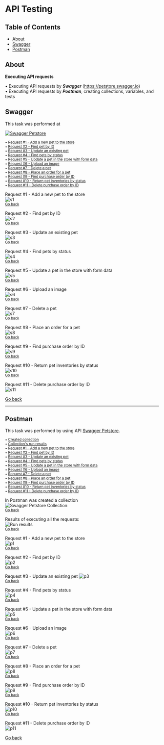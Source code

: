 # API Testing <a name="start"></a>

## Table of Contents

- [About](#about)
- [Swagger](#swagger)
- [Postman](#postman)


## About <a name = "about"></a>

**Executing API requests**  

• Executing API requests by ***Swagger*** (<https://petstore.swagger.io>)  
• Executing API requests by ***Postman***, creating collections, variables, and tests


## Swagger <a name = "swagger"></a>

This task was performed at   

[![Swagger Petstore](./Swagger/Swagger_petstore_header.png)](https://petstore.swagger.io)

<small>

• [Request #1 - Add a new pet to the store](#s1)  
• [Request #2 - Find pet by ID](#s2)  
• [Request #3 - Update an existing pet](#s3)  
• [Request #4 - Find pets by status](#s4)  
• [Request #5 - Update a pet in the store with form data](#s5)  
• [Request #6 - Upload an image](#s6)  
• [Request #7 - Delete a pet](#s7)  
• [Request #8 - Place an order for a pet](#s8)  
• [Request #9 - Find purchase order by ID](#s9)  
• [Request #10 - Return pet inventories by status](#s10)  
• [Request #11 - Delete purchase order by ID](#s11)  

</small>

<a name="s1"></a> Request #1 - Add a new pet to the store  
![s1](./Swagger/01_Swagger_Add_a_new_pet_to_the_store.png)  
<small>[Go back](#swagger)</small>

<a name="s2"></a> Request #2 - Find pet by ID  
![s2](./Swagger/02_Swagger_Find_pet_by_ID.png)  
<small>[Go back](#swagger)</small>

<a name="s3"></a> Request #3 - Update an existing pet  
![s3](./Swagger/03_Swagger_Update_an_existing_pet.png)  
<small>[Go back](#swagger)</small>

<a name="s4"></a> Request #4 - Find pets by status  
![s4](./Swagger/04_Swagger_Find_pets_by_status.png)  
<small>[Go back](#swagger)</small>

<a name="s5"></a> Request #5 - Update a pet in the store with form data  
![s5](./Swagger/05_Swagger_Update_a_pet_in_the_store_with_form_data.png)  
<small>[Go back](#swagger)</small>

<a name="s6"></a> Request #6 - Upload an image  
![s6](./Swagger/06_Swagger_Upload_an_image.png)  
<small>[Go back](#swagger)</small>

<a name="s7"></a> Request #7 - Delete a pet  
![s7](./Swagger/07_Swagger_Delete_a_pet.png)  
<small>[Go back](#swagger)</small>

<a name="s8"></a> Request #8 - Place an order for a pet  
![s8](./Swagger/08_Swagger_Place_an_order_for_a_pet.png)  
<small>[Go back](#swagger)</small>

<a name="s9"></a> Request #9 - Find purchase order by ID  
![s9](./Swagger/09_Swagger_Find_purchase_order_by_ID.png)  
<small>[Go back](#swagger)</small>

<a name="s10"></a> Request #10 - Return pet inventories by status  
![s10](./Swagger/10_Swagger_Return_pet_inventories_by_status.png)  
<small>[Go back](#swagger)</small>

<a name="s11"></a> Request #11 - Delete purchase order by ID  
![s11](./Swagger/11_Swagger_Delete_purchase_order_by_ID.png)  

[Go back](#start)

---

## Postman <a name = "postman"></a>

This task was performed by using API [Swagger Petstore](https://petstore.swagger.io).  

<small>

• [Created collection](#p_collection_)  
• [Collection's run results](#p_results)  
• [Request #1 - Add a new pet to the store](#p1)  
• [Request #2 - Find pet by ID](#p2)  
• [Request #3 - Update an existing pet](#p3)  
• [Request #4 - Find pets by status](#p4)  
• [Request #5 - Update a pet in the store with form data](#p5)  
• [Request #6 - Upload an image](#p6)  
• [Request #7 - Delete a pet](#p7)  
• [Request #8 - Place an order for a pet](#p8)  
• [Request #9 - Find purchase order by ID](#p9)  
• [Request #10 - Return pet inventories by status](#p10)  
• [Request #11 - Delete purchase order by ID](#p11)  

</small>

<a name="p_collection_"></a> In Postman was created a collection  
![Swagger Petstore Collection](./Postman/Swagger_Petstore_collection.png)  
<small>[Go back](#postman)</small>

<a name="p_results"></a> Results of executing all the requests:  
![Run results](./Postman/Swagger_petstore_run_results.png)  
<small>[Go back](#postman)</small>

<a name="p1"></a> Request #1 - Add a new pet to the store  
![p1](./Postman/01_Postman_Add_a_new_pet_to_the_store.png)  
<small>[Go back](#postman)</small>

<a name="p2"></a> Request #2 - Find pet by ID  
![p2](./Postman/02_Postman_Find_pet_by_ID.png)  
<small>[Go back](#postman)</small>

<a name="p3"></a> Request #3 - Update an existing pet
![p3](./Postman/03_Postman_Update_an_existing_pet.png)  
<small>[Go back](#postman)</small>

<a name="p4"></a> Request #4 - Find pets by status  
![p4](./Postman/04_Postman_Find_pets_by_status.png)  
<small>[Go back](#postman)</small>

<a name="p5"></a> Request #5 - Update a pet in the store with form data  
![p5](./Postman/05_Postman_Update_a_pet_in_the_store_with_form_data.png)  
<small>[Go back](#postman)</small>

<a name="p6"></a> Request #6 - Upload an image  
![p6](./Postman/06_Postman_Upload_an_image.png)  
<small>[Go back](#postman)</small>

<a name="p7"></a> Request #7 - Delete a pet  
![p7](./Postman/07_Postman_Delete_a_pet.png)  
<small>[Go back](#postman)</small>

<a name="p8"></a> Request #8 - Place an order for a pet  
![p8](./Postman/08_Postman_Place_an_order_for_a_pet.png)  
<small>[Go back](#postman)</small>

<a name="p9"></a> Request #9 - Find purchase order by ID  
![p9](./Postman/09_Postman_Find_purchase_order_by_ID.png)  
<small>[Go back](#postman)</small>

<a name="p10"></a> Request #10 - Return pet inventories by status  
![p10](./Postman/10_Postman_Return_pet_inventories_by_status.png)  
<small>[Go back](#postman)</small>

<a name="p11"></a> Request #11 - Delete purchase order by ID  
![p11](./Postman/11_Postman_Delete_purchase_order_by_ID.png)  

[Go back](#start)

